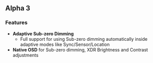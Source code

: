 ## Alpha 3

### Features

* **Adaptive Sub-zero Dimming**
    * Full support for using Sub-zero dimming automatically inside adaptive modes like Sync/Sensor/Location
* **Native OSD** for Sub-zero dimming, XDR Brightness and Contrast adjustments
